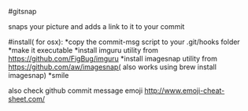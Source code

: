 #gitsnap

snaps your picture and adds a link to it to your commit

#install( for osx):
*copy the commit-msg script to your .git/hooks folder
*make it executable
*install imguru utility from https://github.com/FigBug/imguru
*install imagesnap utility from https://github.com/aw/imagesnap( also works using brew install imagesnap)
*smile

also check github commit message emoji http://www.emoji-cheat-sheet.com/
